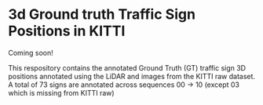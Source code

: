 # 3d Ground truth Traffic Sign Positions in KITTI
Coming soon!

This respository contains the annotated Ground Truth (GT) traffic sign 3D positions annotated using the LiDAR and images from the KITTI raw dataset.
A total of 73 signs are annotated across sequences 00 -> 10 (except 03 which is missing from KITTI raw) 

